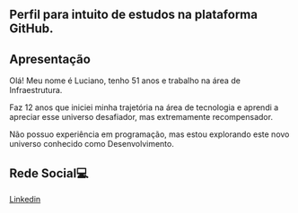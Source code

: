## Perfil para intuito de estudos na plataforma GitHub.

## Apresentação

Olá! Meu nome é Luciano, tenho 51 anos e trabalho na área de Infraestrutura.

Faz 12 anos que iniciei minha trajetória na área de tecnologia e aprendi a apreciar esse universo desafiador, mas extremamente recompensador.

Não possuo experiência em programação, mas estou explorando este novo universo conhecido como Desenvolvimento.

## Rede Social💻

[Linkedin](https://www.linkedin.com/in/luciano-roberto-bb583b64/)
